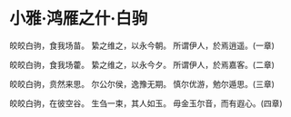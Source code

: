# 小雅·鸿雁之什·白驹

皎皎白驹，食我场苗。
絷之维之，以永今朝。
所谓伊人，於焉逍遥。(一章)

皎皎白驹，食我场藿。
絷之维之，以永今夕。
所谓伊人，於焉嘉客。(二章)

皎皎白驹，贲然来思。
尔公尔侯，逸豫无期。
慎尔优游，勉尔遁思。(三章)

皎皎白驹，在彼空谷。
生刍一束，其人如玉。
毋金玉尔音，而有遐心。(四章)

